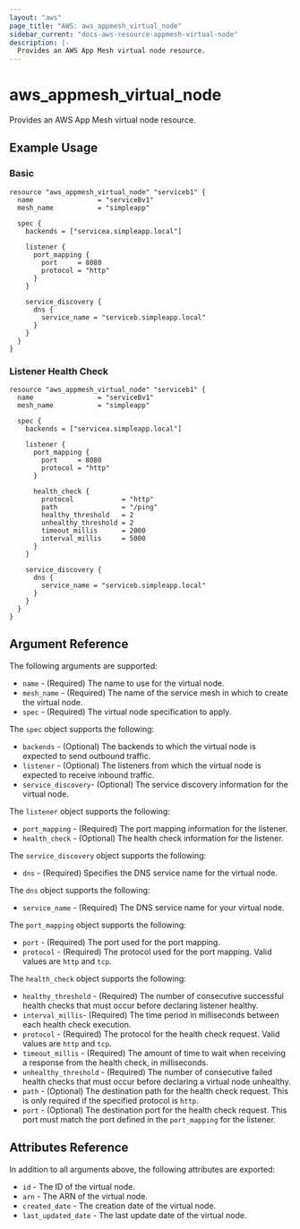 ```yaml
---
layout: "aws"
page_title: "AWS: aws_appmesh_virtual_node"
sidebar_current: "docs-aws-resource-appmesh-virtual-node"
description: |-
  Provides an AWS App Mesh virtual node resource.
---
```


# aws_appmesh_virtual_node

Provides an AWS App Mesh virtual node resource.

## Example Usage

### Basic

```hcl
resource "aws_appmesh_virtual_node" "serviceb1" {
  name                = "serviceBv1"
  mesh_name           = "simpleapp"

  spec {
    backends = ["servicea.simpleapp.local"]

    listener {
      port_mapping {
        port     = 8080
        protocol = "http"
      }
    }

    service_discovery {
      dns {
        service_name = "serviceb.simpleapp.local"
      }
    }
  }
}
```

### Listener Health Check

```hcl
resource "aws_appmesh_virtual_node" "serviceb1" {
  name                = "serviceBv1"
  mesh_name           = "simpleapp"

  spec {
    backends = ["servicea.simpleapp.local"]

    listener {
      port_mapping {
        port     = 8080
        protocol = "http"
      }

      health_check {
        protocol            = "http"
        path                = "/ping"
        healthy_threshold   = 2
        unhealthy_threshold = 2
        timeout_millis      = 2000
        interval_millis     = 5000
      }
    }

    service_discovery {
      dns {
        service_name = "serviceb.simpleapp.local"
      }
    }
  }
}
```

## Argument Reference

The following arguments are supported:

* `name` - (Required) The name to use for the virtual node.
* `mesh_name` - (Required) The name of the service mesh in which to create the virtual node.
* `spec` - (Required) The virtual node specification to apply.

The `spec` object supports the following:

* `backends` - (Optional) The backends to which the virtual node is expected to send outbound traffic.
* `listener` - (Optional) The listeners from which the virtual node is expected to receive inbound traffic.
* `service_discovery`- (Optional) The service discovery information for the virtual node.

The `listener` object supports the following:

* `port_mapping` - (Required) The port mapping information for the listener.
* `health_check` - (Optional) The health check information for the listener.

The `service_discovery` object supports the following:

* `dns` - (Required) Specifies the DNS service name for the virtual node.

The `dns` object supports the following:

* `service_name` - (Required) The DNS service name for your virtual node.

The `port_mapping` object supports the following:

* `port` - (Required) The port used for the port mapping.
* `protocol` - (Required) The protocol used for the port mapping. Valid values are `http` and `tcp`.

The `health_check` object supports the following:

* `healthy_threshold` - (Required) The number of consecutive successful health checks that must occur before declaring listener healthy.
* `interval_millis`- (Required) The time period in milliseconds between each health check execution.
* `protocol` - (Required) The protocol for the health check request. Valid values are `http` and `tcp`.
* `timeout_millis` - (Required) The amount of time to wait when receiving a response from the health check, in milliseconds.
* `unhealthy_threshold` - (Required) The number of consecutive failed health checks that must occur before declaring a virtual node unhealthy.
* `path` - (Optional) The destination path for the health check request. This is only required if the specified protocol is `http`.
* `port` - (Optional) The destination port for the health check request. This port must match the port defined in the `port_mapping` for the listener.

## Attributes Reference

In addition to all arguments above, the following attributes are exported:

* `id` - The ID of the virtual node.
* `arn` - The ARN of the virtual node.
* `created_date` - The creation date of the virtual node.
* `last_updated_date` - The last update date of the virtual node.
